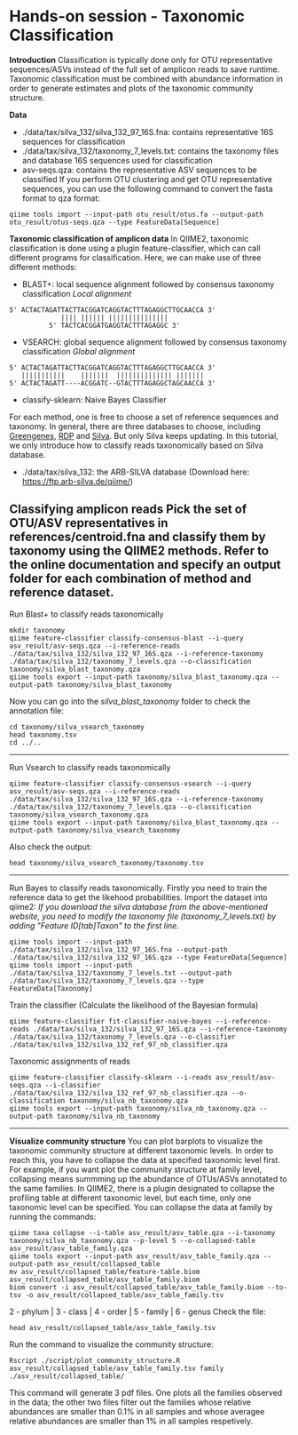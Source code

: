 # Hands-on session - Taxonomic Classification


**Introduction**
Classification is typically done only for OTU representative sequences/ASVs instead of the full set of amplicon reads to save runtime. Taxonomic classification must be combined with abundance information in order to generate estimates and plots of the taxonomic community structure.

**Data**
- ./data/tax/silva_132/silva_132_97_16S.fna: contains representative 16S sequences for classification
- ./data/tax/silva_132/taxonomy_7_levels.txt: contains the taxonomy files and database 16S sequences used for classification
- asv-seqs.qza: contains the representative ASV sequences to be classified
If you perform OTU clustering and get OTU representative sequences, you can use the following command to convert the fasta format to qza format:
```
qiime tools import --input-path otu_result/otus.fa --output-path otu_result/otus-seqs.qza --type FeatureData[Sequence]
```

**Taxonomic classification of amplicon data**
In QIIME2, taxonomic classification is done using a plugin feature-classifier, which can call different programs for classification. Here, we can make use of three different methods:
- BLAST+: local sequence alignment followed by consensus taxonomy classification
*Local alignment*
```
5' ACTACTAGATTACTTACGGATCAGGTACTTTAGAGGCTTGCAACCA 3' 
             |||| |||||| |||||||||||||||
          5' TACTCACGGATGAGGTACTTTAGAGGC 3'
```
- VSEARCH: global sequence alignment followed by consensus taxonomy classification
*Global alignment*
```
5' ACTACTAGATTACTTACGGATCAGGTACTTTAGAGGCTTGCAACCA 3'
   |||||||||||    |||||||  |||||||||||||| |||||||
5' ACTACTAGATT----ACGGATC--GTACTTTAGAGGCTAGCAACCA 3'
```
- classify-sklearn: Naive Bayes Classifier

For each method, one is free to choose a set of reference sequences and taxonomy. In general, there are three databases to choose, including [Greengenes], [RDP] and [Silva]. But only Silva keeps updating. In this tutorial, we only introduce how to classify reads taxonomically based on Silva database.
- ./data/tax/silva_132: the ARB-SILVA database (Download here: https://ftp.arb-silva.de/qiime/)


**Classifying amplicon reads**
Pick the set of OTU/ASV representatives in references/centroid.fna and classify them by taxonomy using the QIIME2 methods. Refer to the online documentation and specify an output folder for each combination of method and reference dataset.
----
Run Blast+ to classify reads taxonomically
```
mkdir taxonomy
qiime feature-classifier classify-consensus-blast --i-query asv_result/asv-seqs.qza --i-reference-reads ./data/tax/silva_132/silva_132_97_16S.qza --i-reference-taxonomy ./data/tax/silva_132/taxonomy_7_levels.qza --o-classification taxonomy/silva_blast_taxonomy.qza
qiime tools export --input-path taxonomy/silva_blast_taxonomy.qza --output-path taxonomy/silva_blast_taxonomy
```
Now you can go into the *silva_blast_taxonomy* folder to check the annotation file:
```
cd taxonomy/silva_vsearch_taxonomy
head taxonomy.tsv
cd ../..
```

----


Run Vsearch to classify reads taxonomically
```
qiime feature-classifier classify-consensus-vsearch --i-query asv_result/asv-seqs.qza --i-reference-reads ./data/tax/silva_132/silva_132_97_16S.qza --i-reference-taxonomy ./data/tax/silva_132/taxonomy_7_levels.qza --o-classification taxonomy/silva_vsearch_taxonomy.qza
qiime tools export --input-path taxonomy/silva_blast_taxonomy.qza --output-path taxonomy/silva_vsearch_taxonomy
```
Also check the output:
```
head taxonomy/silva_vsearch_taxonomy/taxonomy.tsv
```

----


Run Bayes to classify reads taxonomically. Firstly you need to train the reference data to get the likehood probabilities.
Import the dataset into qiime2:
*If you download the silva database from the above-mentioned website, you need to modify the taxonomy file (taxonomy_7_levels.txt) by adding "Feature ID[tab]Taxon" to the first line.*
```
qiime tools import --input-path ./data/tax/silva_132/silva_132_97_16S.fna --output-path ./data/tax/silva_132/silva_132_97_16S.qza --type FeatureData[Sequence]
qiime tools import --input-path ./data/tax/silva_132/taxonomy_7_levels.txt --output-path ./data/tax/silva_132/taxonomy_7_levels.qza --type FeatureData[Taxonomy]
```
Train the classifier (Calculate the likelihood of the Bayesian formula)
```
qiime feature-classifier fit-classifier-naive-bayes --i-reference-reads ./data/tax/silva_132/silva_132_97_16S.qza --i-reference-taxonomy ./data/tax/silva_132/taxonomy_7_levels.qza --o-classifier ./data/tax/silva_132/silva_132_ref_97_nb_classifier.qza
```
Taxonomic assignments of reads
```
qiime feature-classifier classify-sklearn --i-reads asv_result/asv-seqs.qza --i-classifier ./data/tax/silva_132/silva_132_ref_97_nb_classifier.qza --o-classification taxonomy/silva_nb_taxonomy.qza
qiime tools export --input-path taxonomy/silva_nb_taxonomy.qza --output-path taxonomy/silva_nb_taxonomy
```
----
**Visualize community structure**
You can plot barplots to visualize the taxonomic community structure at different taxonomic levels. In order to reach this, you have to collapse the data at specified taxonomic level first. For example, if you want plot the community structure at family level, collapsing means summming up the abundance of OTUs/ASVs annotated to the same families. In QIIME2, there is a plugin designated to collapse the profiling table at different taxonomic level, but each time, only one taxonomic level can be specified. You can collapse the data at family by running the commands:
```
qiime taxa collapse --i-table asv_result/asv_table.qza --i-taxonomy taxonomy/silva_nb_taxonomy.qza --p-level 5 --o-collapsed-table asv_result/asv_table_family.qza
qiime tools export --input-path asv_result/asv_table_family.qza --output-path asv_result/collapsed_table
mv asv_result/collapsed_table/feature-table.biom asv_result/collapsed_table/asv_table_family.biom
biom convert -i asv_result/collapsed_table/asv_table_family.biom --to-tsv -o asv_result/collapsed_table/asv_table_family.tsv
```
2 - phylum | 3 - class |  4 - order | 5 - family | 6 - genus
Check the file:
```
head asv_result/collapsed_table/asv_table_family.tsv
```
Run the command to visualize the community structure:
```
Rscript ./script/plot_community_structure.R asv_result/collapsed_table/asv_table_family.tsv family ./asv_result/collapsed_table/
```
This command will generate 3 pdf files. One plots all the families observed in the data; the other two files filter out the families whose relative abundances are smaller than 0.1% in all samples and whose averagee relative abundances are smaller than 1% in all samples respetively.




[Greengenes]: <https://greengenes.secondgenome.com/>
[RDP]: <https://rdp.cme.msu.edu/>
[Silva]: <https://www.arb-silva.de>